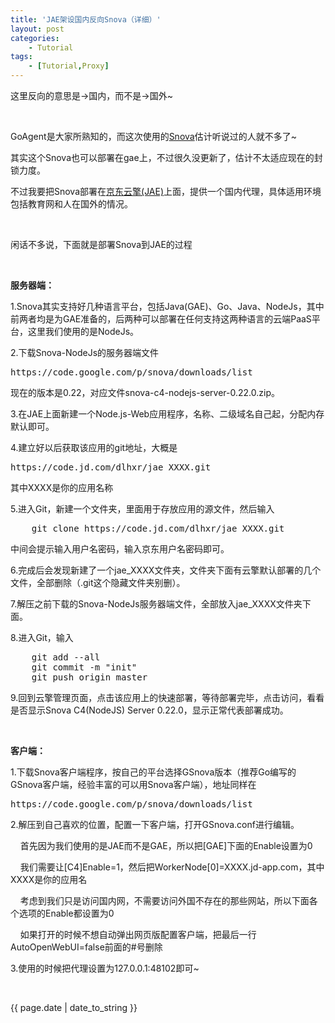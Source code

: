 ```yaml
---
title: 'JAE架设国内反向Snova（详细）'
layout: post
categories:
    - Tutorial
tags:
    - [Tutorial,Proxy]
---
```


<p>
	这里反向的意思是→国内，而不是→国外~
</p>
<p>
	<br />
</p>
<p>
	GoAgent是大家所熟知的，而这次使用的<a target="_blank" href="https://code.google.com/p/snova/">Snova</a>估计听说过的人就不多了~
</p>
<p>
	其实这个Snova也可以部署在gae上，不过很久没更新了，估计不太适应现在的封锁力度。
</p>
<p>
	不过我要把Snova部署在<a target="_blank" href="http://jae.jd.com/">京东云擎(JAE)</a>上面，提供一个国内代理，具体适用环境包括教育网和人在国外的情况。
</p>
<br />
<p>
	闲话不多说，下面就是部署Snova到JAE的过程
</p>
<p>
	<br />
</p>
<p>
	<strong>服务器端：</strong>
</p>
<p>
	1.Snova其实支持好几种语言平台，包括Java(GAE)、Go、Java、NodeJs，其中前两者均是为GAE准备的，后两种可以部署在任何支持这两种语言的云端PaaS平台，这里我们使用的是NodeJs。
</p>
<p>
	2.下载Snova-NodeJs的服务器端文件<pre class="prettyprint linenums">https://code.google.com/p/snova/downloads/list</pre>现在的版本是0.22，对应文件snova-c4-nodejs-server-0.22.0.zip。
</p>
<p>
	3.在JAE上面新建一个Node.js-Web应用程序，名称、二级域名自己起，分配内存默认即可。
</p>
<p>
	4.建立好以后获取该应用的git地址，大概是<pre class="prettyprint linenums">https://code.jd.com/dlhxr/jae_XXXX.git</pre>其中XXXX是你的应用名称
</p>
<p>
	5.进入Git，新建一个文件夹，里面用于存放应用的源文件，然后输入
</p>
<pre class="prettyprint linenums">
	git clone https://code.jd.com/dlhxr/jae_XXXX.git
</pre>
<p>
	中间会提示输入用户名密码，输入京东用户名密码即可。
</p>
<p>
	6.完成后会发现新建了一个jae_XXXX文件夹，文件夹下面有云擎默认部署的几个文件，全部删除（.git这个隐藏文件夹别删）。
</p>
<p>
	7.解压之前下载的Snova-NodeJs服务器端文件，全部放入jae_XXXX文件夹下面。
</p>
<p>
	8.进入Git，输入
</p>
<pre class="prettyprint linenums">
	git add --all
	git commit -m "init"
	git push origin master
</pre>
<p>
	9.回到云擎管理页面，点击该应用上的快速部署，等待部署完毕，点击访问，看看是否显示Snova C4(NodeJS) Server 0.22.0，显示正常代表部署成功。
</p>
<p>
	<br />
</p>
<p>
	<strong>客户端：</strong>
</p>
<p>
	1.下载Snova客户端程序，按自己的平台选择GSnova版本（推荐Go编写的GSnova客户端，经验丰富的可以用Snova客户端），地址同样在<pre class="prettyprint linenums">https://code.google.com/p/snova/downloads/list</pre>
</p>
<p>
	2.解压到自己喜欢的位置，配置一下客户端，打开GSnova.conf进行编辑。
</p>
<p>
	&nbsp;&nbsp;&nbsp; 首先因为我们使用的是JAE而不是GAE，所以把[GAE]下面的Enable设置为0
</p>
<p>
	&nbsp;&nbsp;&nbsp; 我们需要让[C4]Enable=1，然后把WorkerNode[0]=XXXX.jd-app.com，其中XXXX是你的应用名
</p>
<p>
	&nbsp;&nbsp;&nbsp; 考虑到我们只是访问国内网，不需要访问外国不存在的那些网站，所以下面各个选项的Enable都设置为0
</p>
<p>
	&nbsp;&nbsp;&nbsp; 如果打开的时候不想自动弹出网页版配置客户端，把最后一行AutoOpenWebUI=false前面的#号删除
</p>
<p>
	3.使用的时候把代理设置为127.0.0.1:48102即可~
</p>
<br>
<p>{{ page.date | date_to_string }}</p>